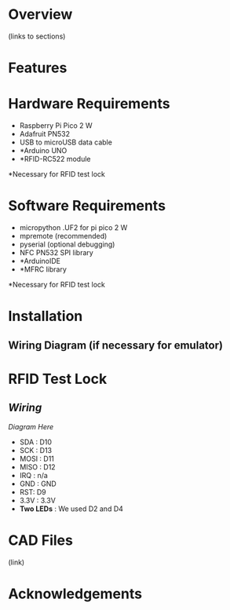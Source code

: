# Overview

(links to sections)

# Features


# Hardware Requirements

 - Raspberry Pi Pico 2 W
 - Adafruit PN532
 - USB to microUSB data cable
 - *Arduino UNO
 - *RFID-RC522 module

*Necessary for RFID test lock


# Software Requirements

 - micropython .UF2 for pi pico 2 W
 - mpremote (recommended)
 - pyserial (optional debugging)
 - NFC PN532 SPI library
 - *ArduinoIDE
 - *MFRC library

*Necessary for RFID test lock

# Installation


## Wiring Diagram (if necessary for emulator)

# RFID Test Lock

## *Wiring*

*Diagram Here*

- SDA : D10
- SCK : D13
- MOSI : D11
- MISO : D12
- IRQ : n/a
- GND : GND
- RST: D9
- 3.3V : 3.3V
- **Two LEDs** : We used D2 and D4


# CAD Files

(link)

# Acknowledgements
